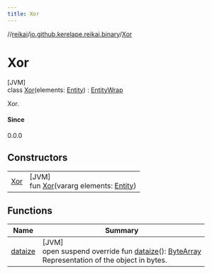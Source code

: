 ```yaml
---
title: Xor
---
```

//[reikai](../../../index.html)/[io.github.kerelape.reikai.binary](../index.html)/[Xor](index.html)



# Xor



[JVM]\
class [Xor](index.html)(elements: [Entity](../../io.github.kerelape.reikai.core/-entity/index.html)) : [EntityWrap](../../io.github.kerelape.reikai.core/-entity-wrap/index.html)

Xor.



#### Since



0.0.0



## Constructors


| | |
|---|---|
| [Xor](-xor.html) | [JVM]<br>fun [Xor](-xor.html)(vararg elements: [Entity](../../io.github.kerelape.reikai.core/-entity/index.html)) |


## Functions


| Name | Summary |
|---|---|
| [dataize](../../io.github.kerelape.reikai.core/-entity/dataize.html) | [JVM]<br>open suspend override fun [dataize](../../io.github.kerelape.reikai.core/-entity/dataize.html)(): [ByteArray](https://kotlinlang.org/api/latest/jvm/stdlib/kotlin/-byte-array/index.html)<br>Representation of the object in bytes. |

